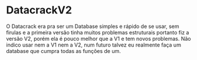 # DatacrackV2
O Datacrack era pra ser um Database simples e rápido de se usar, sem firulas e a primeira versão tinha muitos problemas estruturais portanto fiz a versão V2, porém ela é pouco melhor que a V1 e tem novos problemas.
Não indico usar nem a V1 nem a V2, num futuro talvez eu realmente faça um database que cumpra todas as funções de um.
